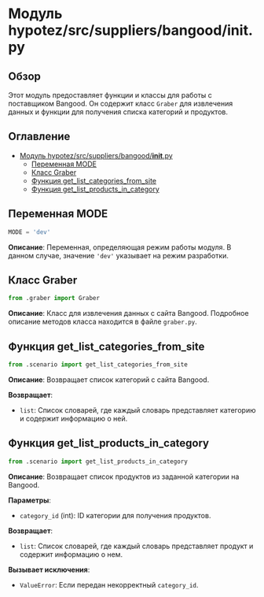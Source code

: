 # Модуль hypotez/src/suppliers/bangood/__init__.py

## Обзор

Этот модуль предоставляет функции и классы для работы с поставщиком Bangood. Он содержит класс `Graber` для извлечения данных и функции для получения списка категорий и продуктов.

## Оглавление

* [Модуль hypotez/src/suppliers/bangood/__init__.py](#модуль-hypotezsrcsuppliersbangoodinitpy)
    * [Переменная MODE](#переменная-mode)
    * [Класс Graber](#класс-graber)
    * [Функция get\_list\_categories\_from\_site](#функция-get_list_categories_from_site)
    * [Функция get\_list\_products\_in\_category](#функция-get_list_products_in_category)


## Переменная MODE

```python
MODE = 'dev'
```

**Описание**: Переменная, определяющая режим работы модуля. В данном случае, значение `'dev'` указывает на режим разработки.


## Класс Graber

```python
from .graber import Graber
```

**Описание**: Класс для извлечения данных с сайта Bangood. Подробное описание методов класса находится в файле `graber.py`.


## Функция get_list_categories_from_site

```python
from .scenario import get_list_categories_from_site
```

**Описание**: Возвращает список категорий с сайта Bangood.

**Возвращает**:
* `list`: Список словарей, где каждый словарь представляет категорию и содержит информацию о ней.


## Функция get_list_products_in_category

```python
from .scenario import get_list_products_in_category
```

**Описание**: Возвращает список продуктов из заданной категории на Bangood.

**Параметры**:
* `category_id` (int): ID категории для получения продуктов.

**Возвращает**:
* `list`: Список словарей, где каждый словарь представляет продукт и содержит информацию о нем.

**Вызывает исключения**:
* `ValueError`: Если передан некорректный `category_id`.